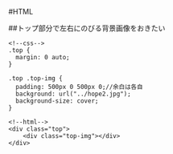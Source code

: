 #HTML

##トップ部分で左右にのびる背景画像をおきたい
```
<!--css-->
.top {
  margin: 0 auto;
}

.top .top-img {
  padding: 500px 0 500px 0;//余白は各自
  background: url("../hope2.jpg");
  background-size: cover;
}

<!--html-->
<div class="top">
	<div class="top-img"></div>
</div>
```
